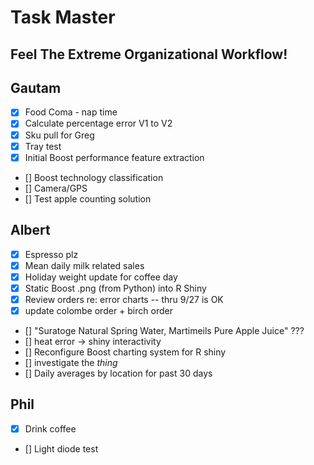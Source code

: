 
# Task Master
## Feel The Extreme Organizational Workflow!

## Gautam
- [x] Food Coma - nap time
- [x] Calculate percentage error V1 to V2
- [x] Sku pull for Greg
- [x] Tray test
- [x] Initial Boost performance feature extraction
- [] Boost technology classification
- [] Camera/GPS
- [] Test apple counting solution

## Albert
- [x] Espresso plz
- [x] Mean daily milk related sales
- [x] Holiday weight update for coffee day
- [x] Static Boost .png (from Python) into R Shiny
- [x] Review orders re: error charts -- thru 9/27 is OK
- [x] update colombe order + birch order
- [] "Suratoge Natural Spring Water, Martimeils Pure Apple Juice" ???
- [] heat error -> shiny interactivity
- [] Reconfigure Boost charting system for R shiny
- [] investigate the *thing*  
- [] Daily averages by location for past 30 days  
  
## Phil
- [x] Drink coffee
- [] Light diode test

